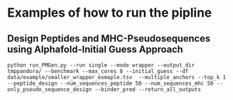 # Examples of how to run the pipline
## Design Peptides and MHC-Pseudosequences using Alphafold-Initial Guess Approach
`
python run_PMGen.py --run single --mode wrapper --output_dir tmppandora/ --benchmark --max_cores 8 --initial_guess --df data/example/smaller_wrapper_exmaple.tsv  --multiple_anchors --top_k 1 --peptide_design --num_sequences_peptide 50 --num_sequences_mhc 50 --only_pseudo_sequence_design --binder_pred --return_all_outputs
`